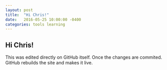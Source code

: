 ```yaml
---
layout: post
title:  "Hi Chris!"
date:   2016-05-25 10:00:00 -0400
categories: tools learning
---
```


## Hi Chris!

This was edited directly on GitHub itself. Once the changes are commited. GitHub rebuilds the site and makes it live. 
